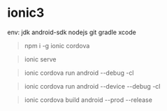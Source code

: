 # ionic3

env:
jdk 
android-sdk
nodejs
git
gradle
xcode

> npm i -g ionic cordova

> ionic serve

> ionic cordova run android --debug -cl

> ionic cordova run android --device --debug -cl

> ionic cordova build android --prod --release
